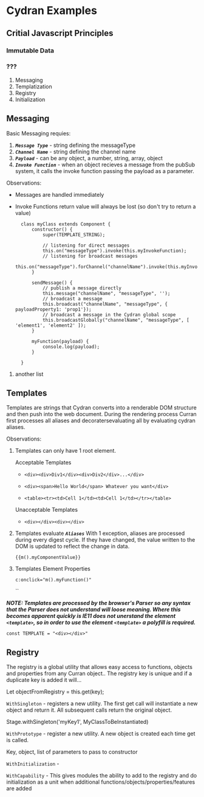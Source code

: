 # Cydran Examples

## Critial Javascript Principles

### Immutable Data
### ???

1. Messaging
2. Templatization
3. Registry
4. Initialization

## Messaging

  Basic Messaging requies:
1. ***``Message Type``*** - string defining the messageType
1. ***``Channel Name``*** - string defining the channel name
1. ***``Payload``*** - can be any object, a number, string, array, object
1. ***``Invoke Function``*** - when an object recieves a message from the pubSub system, it calls the invoke function passing the payload as a parameter.

Observations:

* Messages are handled immediately
* Invoke Functions return value will always be lost (so don't try to return a value)

		class myClass extends Component {
			constructor() {
				super(TEMPLATE_STRING);
				
				// listening for direct messages
				this.on("messageType").invoke(this.myInvokeFunction);
				// listening for broadcast messages
				this.on("messageType").forChannel("channelName").invoke(this.myInvokeFunction);
			}
			
			sendMessage() {
				// publish a message directly
				this.message("channelName", "messageType", '');
				// broadcast a message
				this.broadcast("channelName", "messageType", { payloadProperty1: 'prop1'});
				// broadcast a message in the Cydran global scope
				this.broadcastGlobally("channelName", "messageType", [ 'element1', 'element2' ]);
			}
			
			myFunction(payload) {
				console.log(payload);
			}
    
    	}
		
[//]: # (New List)
1. another list
## Templates
Templates are strings that Cydran converts into a renderable DOM structure and then push into the web document.  During the rendering process Curran first processes all aliases and decoratersevaluating all  by evaluating cydran aliases. 

Observations:

1. Templates can only have 1 root element.

	Acceptable Templates
	
	* ``<div><div>Div1</div><div>Div2</div>...</div>``
	
	* ``<div><span>Hello World</span> Whatever you want</div>``
	
	* ``<table><tr><td>Cell 1</td><td>Cell 1</td></tr></table>``
	
	Unacceptable Templates
	
	* ``<div></div><div></div>``
	

1. Templates evaluate ***``Aliases``*** 
	With 1 exception, aliases are processed during every digest cycle.  If they have changed, the value written to the DOM is updated to reflect the change in data.

	``{{m().myComponentValue}}``
	
1. Templates Element Properties
	
	``c:onclick="m().myFunction()"``

	``

***NOTE: Templates are processed by the browser's Parser so any syntax that the Parser does not understand will loose meaning.  Where this becomes apparent quickly is IE11 does not unerstand the element `<template>`, so in order to use the element `<template>` a polyfill is required.***

	const TEMPLATE = "<div></div>"
	
###

## Registry
The registry is a global utility that allows easy access to functions, objects and properties from any Curran object..
The registry key is unique and if a duplicate key is added it will... 

 Let objectFromRegistry = this.get(key);

``WithSingleton`` - registers a new utility.  The first get call will instantiate a new object and return it.  All subsequent calls return the original object.

 Stage.withSingleton('myKey1', MyClassToBeInstantiated)

``WithPrototype`` - register a new utility.  A new object is created each time get is called.


Key, object, list of parameters to pass to constructor

``WithInitialization`` - 

``WithCapability`` - This gives modules the ability to add to the registry and do initialization as a unit when additional functions/objects/properties/features are added




